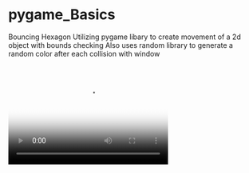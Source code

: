 # pygame_Basics
Bouncing Hexagon
Utilizing pygame libary to create movement of a 2d object with bounds checking
Also uses random library to generate a random color after each collision with window

<video src="video.mp4" poster="poster.jpg" width="320" height="200" controls preload></video>
